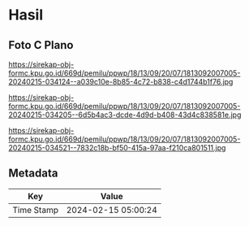 # Hasil

## Foto C Plano

https://sirekap-obj-formc.kpu.go.id/669d/pemilu/ppwp/18/13/09/20/07/1813092007005-20240215-034124--a039c10e-8b85-4c72-b838-c4d1744b1f76.jpg

https://sirekap-obj-formc.kpu.go.id/669d/pemilu/ppwp/18/13/09/20/07/1813092007005-20240215-034205--6d5b4ac3-dcde-4d9d-b408-43d4c838581e.jpg

https://sirekap-obj-formc.kpu.go.id/669d/pemilu/ppwp/18/13/09/20/07/1813092007005-20240215-034521--7832c18b-bf50-415a-97aa-f210ca801511.jpg


## Metadata

| Key        | Value               |
| ---------- | ------------------- |
| Time Stamp | 2024-02-15 05:00:24 |



